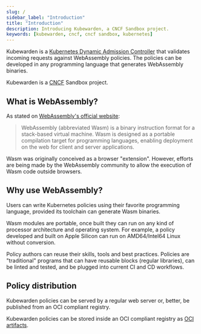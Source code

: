 ```yaml
---
slug: /
sidebar_label: "Introduction"
title: "Introduction"
description: Introducing Kubewarden, a CNCF Sandbox project.
keywords: [kubewarden, cncf, cncf sandbox, kubernetes]
---
```


Kubewarden is a [Kubernetes Dynamic Admission
Controller](https://kubernetes.io/docs/reference/access-authn-authz/extensible-admission-controllers/)
that validates incoming requests against WebAssembly policies. The policies can be developed in any programming language that generates WebAssembly binaries.

Kubewarden is a [CNCF](https://cncf.io) Sandbox project.

## What is WebAssembly?

As stated on [WebAssembly's official website](https://webassembly.org/):

> WebAssembly (abbreviated Wasm) is a binary instruction format for a
> stack-based virtual machine. Wasm is designed as a portable
> compilation target for programming languages, enabling deployment on
> the web for client and server applications.

Wasm was originally conceived as a browser "extension".
However, efforts are being made by the WebAssembly
community to allow the execution of Wasm code outside
browsers.

## Why use WebAssembly?

Users can write Kubernetes policies using their
favorite programming language, provided its toolchain can generate
Wasm binaries.

Wasm modules are portable, once built they can run on any kind of
processor architecture and operating system. For example, a policy developed and built on Apple
Silicon can run on AMD64/Intel64 Linux without conversion.

Policy authors can reuse their skills, tools and best
practices. Policies are "traditional" programs that can have reusable
blocks (regular libraries), can be linted and tested, and be
plugged into current CI and CD workflows.

## Policy distribution

Kubewarden policies can be served by a regular web server or,
better, be published from an OCI compliant registry.

Kubewarden policies can be stored inside an OCI compliant registry as
[OCI artifacts](https://github.com/opencontainers/artifacts).
